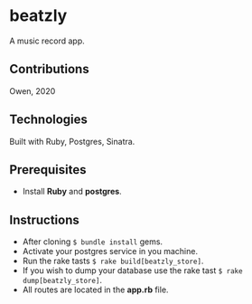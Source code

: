# beatzly
A music record app.
## Contributions
Owen, 2020
## Technologies
Built with Ruby, Postgres, Sinatra.
## Prerequisites
* Install __Ruby__ and __postgres__.
## Instructions
* After cloning ```$ bundle install``` gems.
* Activate your postgres service in you machine.
* Run the rake tasts ```$ rake build[beatzly_store]```.
* If you wish to dump your database use the rake tast ```$ rake dump[beatzly_store]```.
* All routes are located in the **app.rb** file.